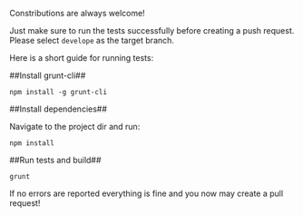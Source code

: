 Constributions are always welcome!

Just make sure to run the tests successfully before creating a push request. Please select `develope` as the target branch.

Here is a short guide for running tests:

##Install grunt-cli##

```
npm install -g grunt-cli
```

##Install dependencies##

Navigate to the project dir and run:

```
npm install
```

##Run tests and build##

```
grunt
```

If no errors are reported everything is fine and you now may create a pull request!
